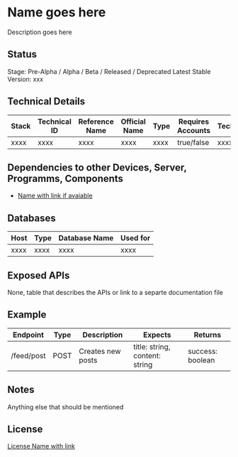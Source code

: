 # Name goes here

Description goes here

## Status

Stage: Pre-Alpha / Alpha / Beta / Released / Deprecated
Latest Stable Version: xxx

## Technical Details

| Stack | Technical ID | Reference Name | Official Name | Type | Requires Accounts | Technology |
| ----- | ------------ | -------------- | ------------- | ---- | ----------------- | ---------- |
| xxxx  | xxxx         | xxxx           | xxxx          | xxxx | true/false        | xxxxxxx    |

## Dependencies to other Devices, Server, Programms, Components

- [Name with link if avaiable]()

## Databases

| Host | Type | Database Name | Used for |
| ---- | ---- | ------------- | -------- |
| xxxx | xxxx | xxxx          | xxxx     |

## Exposed APIs

None, table that describes the APIs or link to a separte documentation file

## Example

| Endpoint   | Type | Description       | Expects                        | Returns          |
| ---------- | ---- | ----------------- | ------------------------------ | ---------------- |
| /feed/post | POST | Creates new posts | title: string, content: string | success: boolean |

## Notes

Anything else that should be mentioned

## License

[License Name with link]()

